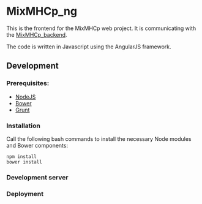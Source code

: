 # MixMHCp_ng

This is the frontend for the MixMHCp web project. It is communicating with the [MixMHCp_backend](https://gitlab.isb-sib.ch/Targetome/MixMHCp_backend).

The code is written in Javascript using the AngularJS framework.



## Development

### Prerequisites:

- [NodeJS](https://nodejs.org)
- [Bower](https://bower.io)
- [Grunt](https://gruntjs.com)

### Installation

Call the following bash commands to install the necessary Node modules and Bower components:

```
npm install
bower install
```

### Development server


### Deployment





##
